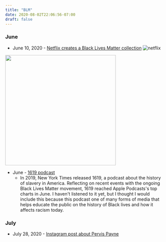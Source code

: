 ```yaml
---
title: "BLM"
date: 2020-08-02T22:06:56-07:00
draft: false
---
```



### June

- June 10, 2020 - [Netflix creates a Black Lives Matter collection](https://www.wfla.com/entertainment-news/netflix-launches-black-lives-matter-collection/)
![netflix](/images/netflix-black-lives-matter.jpg)

<img src = "images/netflix-black-lives-matter.jpg" width="350">

- June - [1619 podcast](https://www.nytimes.com/2019/08/23/podcasts/1619-slavery-anniversary.html)
  - In 2019, New York Times released 1619, a podcast about the history of slavery in America. Reflecting on recent events with the ongoing Black Lives Matter movement, 1619 reached Apple Podcasts's top charts in June. I haven't listened to it yet, but I thought I would include this because this podcast one of many forms of media that helps educate the public on the history of Black lives and how it affects racism today.


### July

- July 28, 2020 - [Instagram post about Pervis Payne](https://www.instagram.com/p/CDNK18Dps9P/?igshid=qfooopk342c9)

